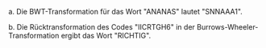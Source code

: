 a. Die BWT-Transformation für das Wort "ANANAS" lautet "SNNAAA1". 

b. Die Rücktransformation des Codes "IICRTGH6" in der Burrows-Wheeler-Transformation ergibt das Wort "RICHTIG".